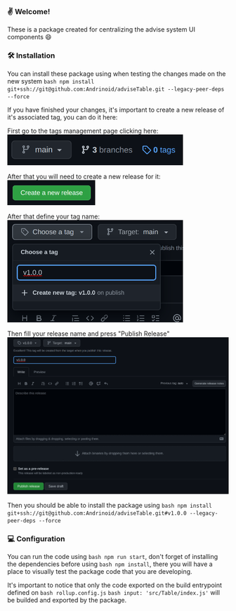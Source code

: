 ### ✌ Welcome!

These is a package created for centralizing the advise system UI components 😄

### 🛠 Installation

You can install these package using when testing the changes made on the new system ```bash npm install git+ssh://git@github.com:Andrinoid/adviseTable.git --legacy-peer-deps --force```

If you have finished your changes, it's important to create a new release of it's associated tag, you can do it here:

First go to the tags management page clicking here: <br />
<img alt="instruction-1" title="instruction-1" src=".github/assets/instruction-1.png" width="400px" />

After that you will need to create a new release for it: <br />
<img alt="instruction-2" title="instruction-2" src=".github/assets/instruction-2.png" width="200px" />

After that define your tag name: <br />
<img alt="instruction-3" title="instruction-3" src=".github/assets/instruction-3.png" width="400px" />

Then fill your release name and press "Publish Release" <br />
<img alt="instruction-4" title="instruction-4" src=".github/assets/instruction-4.png" width="800px" />

Then you should be able to install the package using ```bash npm install git+ssh://git@github.com:Andrinoid/adviseTable.git#v1.0.0 --legacy-peer-deps --force```

### 💻 Configuration

You can run the code using ```bash npm run start```, don't forget of installing the dependencies before using ```bash npm install```, there you will have a place to visually test the package code that you are developing.

It's important to notice that only the code exported on the build entrypoint defined on 
```bash rollup.config.js``` ```bash input: 'src/Table/index.js'``` will be builded and exported by the package.
